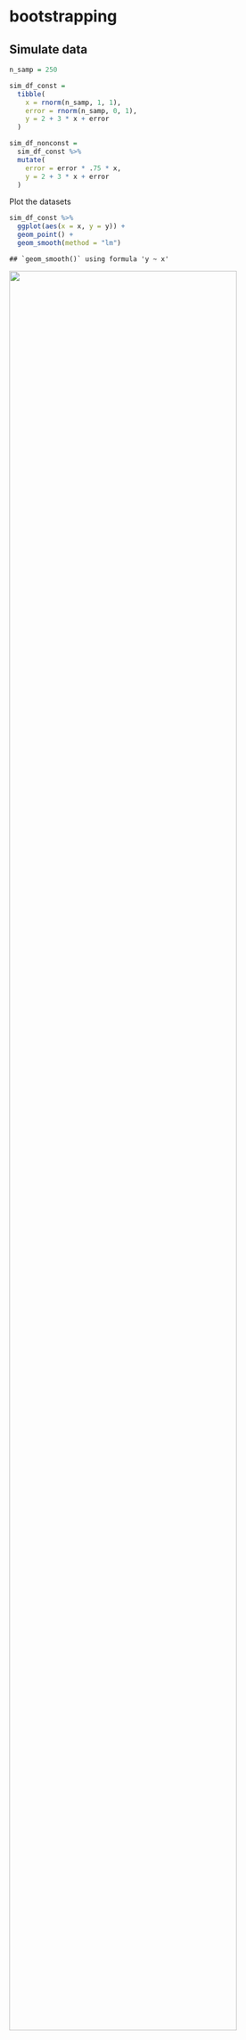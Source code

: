 bootstrapping
================

## Simulate data

``` r
n_samp = 250 

sim_df_const = 
  tibble(
    x = rnorm(n_samp, 1, 1), 
    error = rnorm(n_samp, 0, 1), 
    y = 2 + 3 * x + error
  )

sim_df_nonconst = 
  sim_df_const %>% 
  mutate(
    error = error * .75 * x, 
    y = 2 + 3 * x + error
  )
```

Plot the datasets

``` r
sim_df_const %>% 
  ggplot(aes(x = x, y = y)) + 
  geom_point() + 
  geom_smooth(method = "lm")
```

    ## `geom_smooth()` using formula 'y ~ x'

<img src="bootstrapping_files/figure-gfm/unnamed-chunk-2-1.png" width="90%" />

``` r
sim_df_nonconst %>% 
  ggplot(aes(x = x, y = y)) + 
  geom_point() + 
  geom_smooth(method = "lm")
```

    ## `geom_smooth()` using formula 'y ~ x'

<img src="bootstrapping_files/figure-gfm/unnamed-chunk-2-2.png" width="90%" />

``` r
lm(y ~ x, data = sim_df_const) %>%  broom::tidy()
```

    ## # A tibble: 2 x 5
    ##   term        estimate std.error statistic   p.value
    ##   <chr>          <dbl>     <dbl>     <dbl>     <dbl>
    ## 1 (Intercept)     1.98    0.0981      20.2 3.65e- 54
    ## 2 x               3.04    0.0699      43.5 3.84e-118

``` r
lm(y ~ x, data = sim_df_nonconst) %>% broom::tidy()
```

    ## # A tibble: 2 x 5
    ##   term        estimate std.error statistic   p.value
    ##   <chr>          <dbl>     <dbl>     <dbl>     <dbl>
    ## 1 (Intercept)     1.93    0.105       18.5 1.88e- 48
    ## 2 x               3.11    0.0747      41.7 5.76e-114

## Draw one bootstrap sample

``` r
boot_sample = function(df) {
  
  sample_frac(df, replace = TRUE) %>% 
    arrange(x)
  
}
```

Check if this works…

``` r
boot_sample(sim_df_nonconst) %>%
  ggplot(aes(x = x, y = y)) + 
  geom_point(alpha = .3) + 
  geom_smooth(method = "lm")
```

    ## `geom_smooth()` using formula 'y ~ x'

<img src="bootstrapping_files/figure-gfm/unnamed-chunk-5-1.png" width="90%" />

``` r
  ylim(-5, 16)
```

    ## <ScaleContinuousPosition>
    ##  Range:  
    ##  Limits:   -5 --   16

``` r
boot_sample(sim_df_nonconst) %>% 
  lm(y ~ x, data = .) %>% 
  broom::tidy()
```

    ## # A tibble: 2 x 5
    ##   term        estimate std.error statistic   p.value
    ##   <chr>          <dbl>     <dbl>     <dbl>     <dbl>
    ## 1 (Intercept)     1.90    0.0982      19.3 2.45e- 51
    ## 2 x               3.14    0.0688      45.6 1.18e-122

## Many samples and analysis

``` r
boot_straps = 
  tibble(
    strap_number = 1:1000, 
    strap_sample = rerun(1000, boot_sample(sim_df_nonconst))
  )
```

Can I run my analysis on these…?

``` r
boot_results = 
  boot_straps %>% 
  mutate(
    models = map(.x = strap_sample, ~lm(y ~ x, data = .x)), 
    results = map(models, broom::tidy)
  ) %>% 
  select(strap_number, results) %>% 
  unnest(results)
```

What do I have now?

Not super interested in std.error:p.value in this case… Interested in
distribution of estimated intercept and slope for each strap

``` r
boot_results %>% 
  group_by(term) %>% 
  summarize(
    mean_est = mean(estimate), 
    sd_est = sd(estimate)
  )
```

    ## `summarise()` ungrouping output (override with `.groups` argument)

    ## # A tibble: 2 x 3
    ##   term        mean_est sd_est
    ##   <chr>          <dbl>  <dbl>
    ## 1 (Intercept)     1.93 0.0748
    ## 2 x               3.11 0.101

^ Bootstrap is getting uncertainty estimates that are more accurate than
we got in just the one sample…?

Look at the distributions…

Under repeated sampling, this is what the estimated slopes are going to
be:

``` r
boot_results %>% 
  filter(term == "x") %>% 
  ggplot(aes(x = estimate)) + 
  geom_density()
```

<img src="bootstrapping_files/figure-gfm/unnamed-chunk-10-1.png" width="90%" />

Construct bootstrap CI based on repeated sampling

``` r
boot_results %>% 
  group_by(term) %>% 
  summarize(
    ci_lower = quantile(estimate, 0.025), 
    ci_upper = quantile(estimate, 0.975)
  )
```

    ## `summarise()` ungrouping output (override with `.groups` argument)

    ## # A tibble: 2 x 3
    ##   term        ci_lower ci_upper
    ##   <chr>          <dbl>    <dbl>
    ## 1 (Intercept)     1.79     2.08
    ## 2 x               2.91     3.31

## Bootstrap using modelr

Can we simplify anything?

This creates the kind of sample that we did by hand when we made the
function to draw a sample with replacement… resample object

Here we are: generating 1000 bootstrap samples, analyzing and
summarizing each, extracting results, summarizing results to get the
mean and std error of the estimates …. in just this chunk of code below
\!\!

``` r
sim_df_nonconst %>% 
  bootstrap(1000, id = "strap_number") %>% 
  mutate(
    models = map(.x = strap, ~lm(y ~ x, data = .x)), 
    results = map(models, broom::tidy)
  ) %>% 
  select(strap_number, results) %>% 
  unnest(results) %>% 
  group_by(term) %>% 
  summarize(
    mean_est = mean(estimate), 
    sd_est = sd(estimate)
  )
```

    ## `summarise()` ungrouping output (override with `.groups` argument)

    ## # A tibble: 2 x 3
    ##   term        mean_est sd_est
    ##   <chr>          <dbl>  <dbl>
    ## 1 (Intercept)     1.93 0.0762
    ## 2 x               3.11 0.104

## Revisit NYC airbnb

``` r
data("nyc_airbnb")

nyc_airbnb = 
  nyc_airbnb %>% 
  mutate(stars = review_scores_location / 2) %>% 
  rename(
    borough = neighbourhood_group,
    neighborhood = neighbourhood) %>% 
  filter(borough != "Staten Island") %>% 
  select(price, stars, borough, neighborhood, room_type)
```

``` r
nyc_airbnb %>% 
  ggplot(aes(x = stars, y = price)) + 
  geom_point()
```

    ## Warning: Removed 9962 rows containing missing values (geom_point).

<img src="bootstrapping_files/figure-gfm/unnamed-chunk-14-1.png" width="90%" />

^ shows nonconstant variance

``` r
nyc_airbnb %>% 
  filter(borough == "Manhattan") %>% 
  drop_na(stars) %>% 
  ggplot(aes(x = stars, y = price)) + 
  geom_point()
```

<img src="bootstrapping_files/figure-gfm/unnamed-chunk-15-1.png" width="90%" />

^ Clear nonconstant variance and outliers

``` r
nyc_airbnb %>% 
  filter(borough == "Manhattan") %>% 
  drop_na(stars) %>% 
  bootstrap(1000, id = "strap_number") %>% 
  mutate(
    models = map(.x = strap, ~lm(price ~ stars, data = .x)), 
    results = map(models, broom::tidy)
  ) %>% 
  select(strap_number, results) %>% 
  unnest(results) %>% 
  group_by(term) %>% 
  summarize(
    mean_est = mean(estimate), 
    sd_est = sd(estimate)
  )
```

    ## `summarise()` ungrouping output (override with `.groups` argument)

    ## # A tibble: 2 x 3
    ##   term        mean_est sd_est
    ##   <chr>          <dbl>  <dbl>
    ## 1 (Intercept)    -35.0  31.3 
    ## 2 stars           43.4   6.34

Compare this to ‘ln’

``` r
nyc_airbnb %>% 
  filter(borough == "Manhattan") %>% 
  drop_na(stars) %>% 
  lm(price ~ stars, data = .) %>% 
  broom::tidy()
```

    ## # A tibble: 2 x 5
    ##   term        estimate std.error statistic  p.value
    ##   <chr>          <dbl>     <dbl>     <dbl>    <dbl>
    ## 1 (Intercept)    -34.3     22.9      -1.50 1.35e- 1
    ## 2 stars           43.3      4.78      9.07 1.39e-19

Higher under the bootstrap than one that assumes constant variance

``` r
airbnb_boot_results = 
  nyc_airbnb %>% 
  filter(borough == "Manhattan") %>% 
  drop_na(stars) %>% 
  bootstrap(1000, id = "strap_number") %>% 
  mutate(
    models = map(.x = strap, ~lm(price ~ stars, data = .x)), 
    results = map(models, broom::tidy)
  ) %>% 
  select(strap_number, results) %>% 
  unnest(results)

airbnb_boot_results %>% 
  group_by(term) %>% 
    summarize(
      mean_est = mean(estimate), 
      sd_est = sd(estimate)
    )
```

    ## `summarise()` ungrouping output (override with `.groups` argument)

    ## # A tibble: 2 x 3
    ##   term        mean_est sd_est
    ##   <chr>          <dbl>  <dbl>
    ## 1 (Intercept)    -33.6  32.3 
    ## 2 stars           43.2   6.56

``` r
airbnb_boot_results %>% 
  filter(term == "stars") %>% 
  ggplot(aes(x = estimate)) + 
  geom_density()
```

<img src="bootstrapping_files/figure-gfm/unnamed-chunk-18-1.png" width="90%" />

